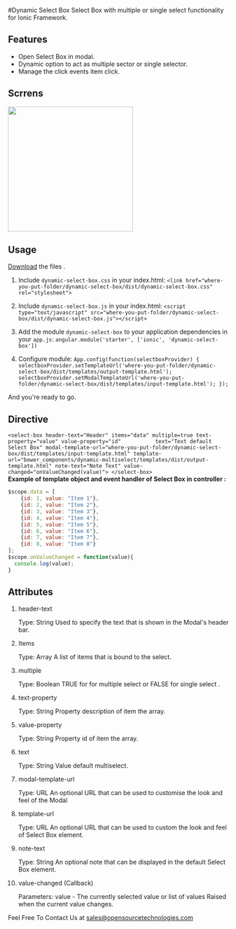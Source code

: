 #Dynamic Select Box
Select Box with multiple or single select functionality for Ionic Framework.

## Features
* Open Select Box in modal.
* Dynamic option to act as multiple sector or single selector.
* Manage the click events item click.

## Scrrens
<img src='/screens/dynamic-select-box.gif' width=285px>


## Usage

[Download](http://www.opensourcetechnologies.com/product/dynamic-select-box) the files .


1.  Include `dynamic-select-box.css` in your index.html:
	`<link href="where-you-put-folder/dynamic-select-box/dist/dynamic-select-box.css" rel="stylesheet">`

2.	Include `dynamic-select-box.js` in your index.html:
	`<script type="text/javascript" src="where-you-put-folder/dynamic-select-box/dist/dynamic-select-box.js"></script>`

3.	Add the module `dynamic-select-box` to your application dependencies in your `app.js`:
	`angular.module('starter', ['ionic', 'dynamic-select-box'])`
	
4.	Configure module:
	`App.config(function(selectboxProvider) {
        selectboxProvider.setTemplateUrl('where-you-put-folder/dynamic-select-box/dist/templates/output-template.html');
        selectboxProvider.setModalTemplateUrl('where-you-put-folder/dynamic-select-box/dist/templates/input-template.html');
    });`

And you're ready to go.

## Directive

`
    <select-box
      header-text="Header"
      items="data"
      multiple=true
      text-property="value"
      value-property="id"          
      text="Text default Select Box"
      modal-template-url="where-you-put-folder/dynamic-select-box/dist/templates/input-template.html"
      template-url="bower_components/dynamic-multiselect/templates/dist/output-template.html"
      note-text="Note Text"
      value-changed="onValueChanged(value)">
    </select-box>
`
</br>
**Example of template object and event handler of Select Box in controller :**
```javascript
$scope.data = [
	{id: 1, value: "Item 1"},
	{id: 2, value: "Item 2"},
	{id: 3, value: "Item 3"},    
	{id: 4, value: "Item 4"},
	{id: 5, value: "Item 5"},
	{id: 6, value: "Item 6"},
	{id: 7, value: "Item 7"},
	{id: 8, value: "Item 8"}
];
$scope.onValueChanged = function(value){
  console.log(value);
}

```

## Attributes

1. header-text

	Type: String
	Used to specify the text that is shown in the Modal's header bar.

2. Items

	Type: Array
	A list of items that is bound to the select.
3. multiple

	Type: Boolean
	TRUE for for multiple select or FALSE for single select .

4. text-property

	Type: String
	Property description of item the array.

5. value-property

	Type: String
	Property id of item the array.

6. text

	Type: String
	Value default multiselect.

7. modal-template-url

	Type: URL
	An optional URL that can be used to customise the look and feel of the Modal

8. template-url

	Type: URL
	An optional URL that can be used to custom the look and feel of Select Box element.

9. note-text

	Type: String
	An optional note that can be displayed in the default Select Box element.

10. value-changed (Callback)

	Parameters: value - The currently selected value or list of values
	Raised when the current value changes.

Feel Free To Contact Us at [sales@opensourcetechnologies.com](mailto:sales@opensourcetechnologies.com?Subject=Dynamic%20Select%20Box%20plugin)
